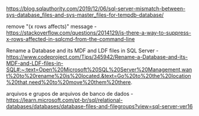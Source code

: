 https://blog.sqlauthority.com/2019/12/06/sql-server-mismatch-between-sys-database_files-and-sys-master_files-for-tempdb-database/

remove "(x rows affects)" message  - https://stackoverflow.com/questions/2014129/is-there-a-way-to-suppress-x-rows-affected-in-sqlcmd-from-the-command-line


Rename a Database and its MDF and LDF files in SQL Server - https://www.codeproject.com/Tips/345942/Rename-a-Database-and-its-MDF-and-LDF-files-in-SQL#:~:text=Open%20Microsoft%20SQL%20Server%20Management,want%20to%20rename%20is%20located.&text=Go%20to%20the%20location%20that,need%20to%20move%20them%20there.

arquivos e grupos de arquivos de banco de dados - https://learn.microsoft.com/pt-br/sql/relational-databases/databases/database-files-and-filegroups?view=sql-server-ver16
